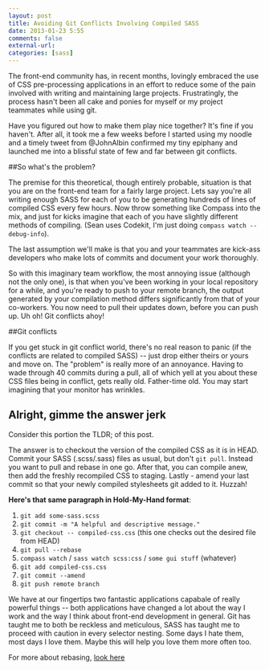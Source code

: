 ```yaml
---
layout: post
title: Avoiding Git Conflicts Involving Compiled SASS
date: 2013-01-23 5:55
comments: false
external-url:
categories: [sass]
---
```


The front-end community has, in recent months, lovingly embraced the use of CSS
pre-processing applications in an effort to reduce some of the pain involved
with writing and maintaining large projects. Frustratingly, the process hasn't
been all cake and ponies for myself or my project teammates while using git.

Have you figured out how to make them play nice together? It's fine if you
haven't. After all, it took me a few weeks before I started using my noodle
and a timely tweet from @JohnAlbin confirmed my tiny epiphany and launched me
into a blissful state of few and far between git conflicts.

##So what's the problem?

The premise for this theoretical, though entirely probable, situation is that
you are on the front-end team for a fairly large project. Lets say you're all
writing enough SASS for each of you to be generating hundreds of lines of
compiled CSS every few hours. Now throw something like Compass into the mix,
and just for kicks imagine that each of you have slightly different methods of
compiling. (Sean uses Codekit, I'm just doing `compass watch --debug-info`).

The last assumption we'll make is that you and your teammates are kick-ass
developers who make lots of commits and document your work thoroughly.

So with this imaginary team workflow, <!-- more --> the most annoying issue
(although not the only one), is that when you've been working in your local
repository for a while, and you're ready to push to your remote branch, the
output generated by your compilation method differs significantly from that of
your co-workers. You now need to pull their updates down, before you can
push up. Uh oh! Git conflicts ahoy!

##Git conflicts

If you get stuck in git conflict world, there's no real reason to panic (if
the conflicts are related to compiled SASS) -- just drop either theirs or yours
and move on. The "problem" is really more of an annoyance. Having to wade
through 40 commits during a pull, all of which yell at you about these CSS files
being in conflict, gets really old. Father-time old. You may start imagining
that your monitor has wrinkles.

## Alright, gimme the answer jerk

Consider this portion the TLDR; of this post.

The answer is to checkout the version of the compiled CSS as it is in HEAD.
Commit your SASS (.scss/.sass) files as usual, but don't `git pull`. Instead you
want to pull and rebase in one go. After that, you can compile anew, then add
the freshly recompiled CSS to staging. Lastly - amend your last commit so that
your newly compiled stylesheets git added to it. Huzzah!

**Here's that same paragraph in Hold-My-Hand format**:

 1. `git add some-sass.scss`
 2. `git commit -m "A helpful and descriptive message." `
 3. `git checkout -- compiled-css.css` (this one checks out the desired file from HEAD)
 4. `git pull --rebase`
 5. `compass watch` / `sass watch scss:css` / `some gui stuff` (whatever)
 6. `git add compiled-css.css`
 7. `git commit --amend`
 8. `git push remote branch`

We have at our fingertips two fantastic applications capabale of really powerful
things -- both applications have changed a lot about the way I work and the way
I think about front-end development in general. Git has taught me to both be
reckless and meticulous, SASS has taught me to proceed with caution in every
selector nesting. Some days I hate them, most days I love them. Maybe this will
help you love them more often too.

For more about rebasing, [look here](http://git-scm.com/book/en/Git-Branching-Rebasing)
